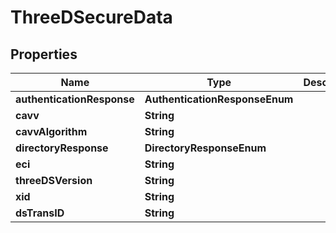 

# ThreeDSecureData


## Properties

| Name | Type | Description | Notes |
|------------ | ------------- | ------------- | -------------|
|**authenticationResponse** | **AuthenticationResponseEnum** |  |  [optional] |
|**cavv** | **String** |  |  [optional] |
|**cavvAlgorithm** | **String** |  |  [optional] |
|**directoryResponse** | **DirectoryResponseEnum** |  |  [optional] |
|**eci** | **String** |  |  [optional] |
|**threeDSVersion** | **String** |  |  [optional] |
|**xid** | **String** |  |  [optional] |
|**dsTransID** | **String** |  |  [optional] |



